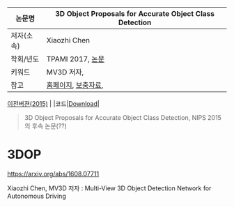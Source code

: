 |논문명|3D Object Proposals for Accurate Object Class Detection
|-|-|
|저자(소속)|Xiaozhi Chen|
|학회/년도|TPAMI 2017,  [논문](https://arxiv.org/abs/1608.07711)|
|키워드| MV3D 저자,  |
|참고|[홈페이지](http://www.cs.toronto.edu/objprop3d/), [보충자료](http://www.cs.toronto.edu/objprop3d/3DOP_journal_suppl.pdf), 


[이전버젼(2015)](http://www.cs.toronto.edu/objprop3d/3dopNIPS15.pdf) |
|코드|[Download](http://www.cs.toronto.edu/objprop3d/downloads.php)|

> 3D Object Proposals for Accurate Object Class Detection, NIPS 2015의 후속 논문(??) 

# 3DOP





https://arxiv.org/abs/1608.07711


Xiaozhi Chen, MV3D 저자 : Multi-View 3D Object Detection Network for Autonomous Driving

